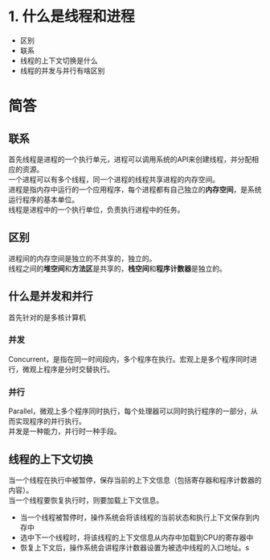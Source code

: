 # 1. 什么是线程和进程
- 区别
- 联系
- 线程的上下文切换是什么
- 线程的并发与并行有啥区别

# 简答
## 联系
首先线程是进程的一个执行单元，进程可以调用系统的API来创建线程，并分配相应的资源。  
一个进程可以有多个线程，同一个进程的线程共享进程的内存空间。  
进程是指内存中运行的一个应用程序，每个进程都有自己独立的**内存空间**，是系统运行程序的基本单位。  
线程是进程中的一个执行单位，负责执行进程中的任务。  
## 区别
进程间的内存空间是独立的不共享的，独立的。  
线程之间的**堆空间**和**方法区**是共享的，**栈空间**和**程序计数器**是独立的。  
## 什么是并发和并行
首先针对的是多核计算机  
### 并发
Concurrent，是指在同一时间段内，多个程序在执行。宏观上是多个程序同时进行，微观上程序是分时交替执行。
### 并行
Parallel，微观上多个程序同时执行，每个处理器可以同时执行程序的一部分，从而实现程序的并行执行。  
并发是一种能力，并行时一种手段。  
## 线程的上下文切换
当一个线程在执行中被暂停，保存当前的上下文信息（包括寄存器和程序计数器的内容）。  
当一个线程要恢复执行时，则要加载上下文信息。  
- 当一个线程被暂停时，操作系统会将该线程的当前状态和执行上下文保存到内存中
- 选中下一个线程时，将该线程的上下文信息从内存中加载到CPU的寄存器中
- 恢复上下文后，操作系统会讲程序计数器设置为被选中线程的入口地址。s
